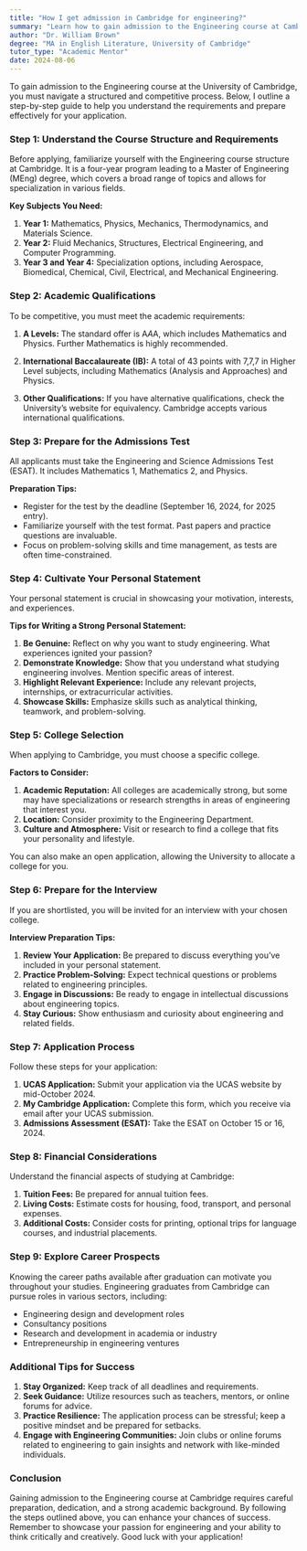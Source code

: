 ```yaml
---
title: "How I get admission in Cambridge for engineering?"
summary: "Learn how to gain admission to the Engineering course at Cambridge with our step-by-step guide on requirements and application tips."
author: "Dr. William Brown"
degree: "MA in English Literature, University of Cambridge"
tutor_type: "Academic Mentor"
date: 2024-08-06
---
```


To gain admission to the Engineering course at the University of Cambridge, you must navigate a structured and competitive process. Below, I outline a step-by-step guide to help you understand the requirements and prepare effectively for your application.

### Step 1: Understand the Course Structure and Requirements

Before applying, familiarize yourself with the Engineering course structure at Cambridge. It is a four-year program leading to a Master of Engineering (MEng) degree, which covers a broad range of topics and allows for specialization in various fields.

**Key Subjects You Need:**
1. **Year 1:** Mathematics, Physics, Mechanics, Thermodynamics, and Materials Science.
2. **Year 2:** Fluid Mechanics, Structures, Electrical Engineering, and Computer Programming.
3. **Year 3 and Year 4:** Specialization options, including Aerospace, Biomedical, Chemical, Civil, Electrical, and Mechanical Engineering.

### Step 2: Academic Qualifications

To be competitive, you must meet the academic requirements:

1. **A Levels:** The standard offer is A*A*A, which includes Mathematics and Physics. Further Mathematics is highly recommended.
   
2. **International Baccalaureate (IB):** A total of 43 points with 7,7,7 in Higher Level subjects, including Mathematics (Analysis and Approaches) and Physics.

3. **Other Qualifications:** If you have alternative qualifications, check the University’s website for equivalency. Cambridge accepts various international qualifications.

### Step 3: Prepare for the Admissions Test

All applicants must take the Engineering and Science Admissions Test (ESAT). It includes Mathematics 1, Mathematics 2, and Physics. 

**Preparation Tips:**
- Register for the test by the deadline (September 16, 2024, for 2025 entry).
- Familiarize yourself with the test format. Past papers and practice questions are invaluable.
- Focus on problem-solving skills and time management, as tests are often time-constrained.

### Step 4: Cultivate Your Personal Statement

Your personal statement is crucial in showcasing your motivation, interests, and experiences. 

**Tips for Writing a Strong Personal Statement:**
1. **Be Genuine:** Reflect on why you want to study engineering. What experiences ignited your passion?
2. **Demonstrate Knowledge:** Show that you understand what studying engineering involves. Mention specific areas of interest.
3. **Highlight Relevant Experience:** Include any relevant projects, internships, or extracurricular activities.
4. **Showcase Skills:** Emphasize skills such as analytical thinking, teamwork, and problem-solving.

### Step 5: College Selection

When applying to Cambridge, you must choose a specific college. 

**Factors to Consider:**
1. **Academic Reputation:** All colleges are academically strong, but some may have specializations or research strengths in areas of engineering that interest you.
2. **Location:** Consider proximity to the Engineering Department.
3. **Culture and Atmosphere:** Visit or research to find a college that fits your personality and lifestyle.

You can also make an open application, allowing the University to allocate a college for you.

### Step 6: Prepare for the Interview

If you are shortlisted, you will be invited for an interview with your chosen college. 

**Interview Preparation Tips:**
1. **Review Your Application:** Be prepared to discuss everything you’ve included in your personal statement.
2. **Practice Problem-Solving:** Expect technical questions or problems related to engineering principles.
3. **Engage in Discussions:** Be ready to engage in intellectual discussions about engineering topics.
4. **Stay Curious:** Show enthusiasm and curiosity about engineering and related fields.

### Step 7: Application Process

Follow these steps for your application:

1. **UCAS Application:** Submit your application via the UCAS website by mid-October 2024.
2. **My Cambridge Application:** Complete this form, which you receive via email after your UCAS submission.
3. **Admissions Assessment (ESAT):** Take the ESAT on October 15 or 16, 2024.

### Step 8: Financial Considerations

Understand the financial aspects of studying at Cambridge:

1. **Tuition Fees:** Be prepared for annual tuition fees.
2. **Living Costs:** Estimate costs for housing, food, transport, and personal expenses.
3. **Additional Costs:** Consider costs for printing, optional trips for language courses, and industrial placements.

### Step 9: Explore Career Prospects

Knowing the career paths available after graduation can motivate you throughout your studies. Engineering graduates from Cambridge can pursue roles in various sectors, including:

- Engineering design and development roles
- Consultancy positions
- Research and development in academia or industry
- Entrepreneurship in engineering ventures

### Additional Tips for Success

1. **Stay Organized:** Keep track of all deadlines and requirements.
2. **Seek Guidance:** Utilize resources such as teachers, mentors, or online forums for advice.
3. **Practice Resilience:** The application process can be stressful; keep a positive mindset and be prepared for setbacks.
4. **Engage with Engineering Communities:** Join clubs or online forums related to engineering to gain insights and network with like-minded individuals.

### Conclusion

Gaining admission to the Engineering course at Cambridge requires careful preparation, dedication, and a strong academic background. By following the steps outlined above, you can enhance your chances of success. Remember to showcase your passion for engineering and your ability to think critically and creatively. Good luck with your application!
    